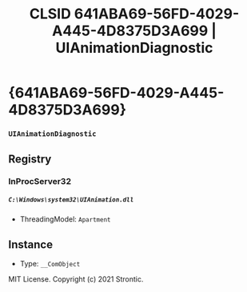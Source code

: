 ﻿---
title: "CLSID 641ABA69-56FD-4029-A445-4D8375D3A699 | UIAnimationDiagnostic"
excerpt: What is COM-Object CLSID 641ABA69-56FD-4029-A445-4D8375D3A699?
---

# {641ABA69-56FD-4029-A445-4D8375D3A699}

### `UIAnimationDiagnostic`

## Registry


### InProcServer32

##### `C:\Windows\system32\UIAnimation.dll`
* ThreadingModel: `Apartment`

## Instance

* Type: `__ComObject`

MIT License. Copyright (c) 2021 Strontic.


